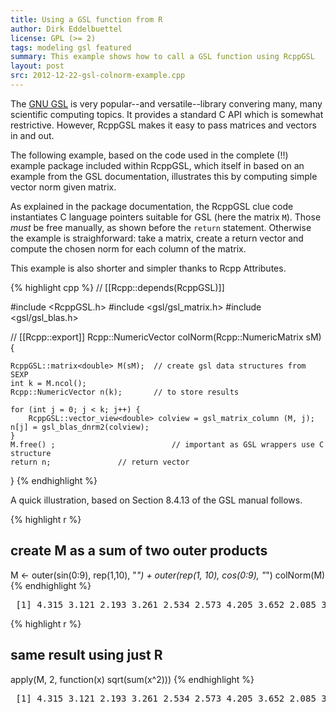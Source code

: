 ```yaml
---
title: Using a GSL function from R
author: Dirk Eddelbuettel
license: GPL (>= 2)
tags: modeling gsl featured
summary: This example shows how to call a GSL function using RcppGSL
layout: post
src: 2012-12-22-gsl-colnorm-example.cpp
---
```

The [GNU GSL](http://www.gnu.org/software/gsl/) is very popular--and 
versatile--library convering many, many scientific computing topics. It 
provides a standard C API which is somewhat restrictive. However, RcppGSL
makes it easy to pass matrices and vectors in and out.

The following example, based on the code used in the complete (!!)
example package included within RcppGSL, which itself in based on
an example from the GSL documentation, illustrates this by
computing simple vector norm given matrix.

As explained in the package documentation, the RcppGSL clue code
instantiates C language pointers suitable for GSL (here the matrix
`M`). Those *must* be free manually, as shown before the `return`
statement.  Otherwise the example is straighforward: take a matrix,
create a return vector and compute the chosen norm for each column
of the matrix.  

This example is also shorter and simpler thanks to Rcpp Attributes.



{% highlight cpp %}
// [[Rcpp::depends(RcppGSL)]]

#include <RcppGSL.h>
#include <gsl/gsl_matrix.h>
#include <gsl/gsl_blas.h>

// [[Rcpp::export]]
Rcpp::NumericVector colNorm(Rcpp::NumericMatrix sM) {

    RcppGSL::matrix<double> M(sM); 	// create gsl data structures from SEXP
    int k = M.ncol();
    Rcpp::NumericVector n(k); 		// to store results 

    for (int j = 0; j < k; j++) {
        RcppGSL::vector_view<double> colview = gsl_matrix_column (M, j);
	n[j] = gsl_blas_dnrm2(colview);
    }
    M.free() ;                          // important as GSL wrappers use C structure
    return n;				// return vector  
}
{% endhighlight %}


A quick illustration, based on Section 8.4.13 of the GSL manual follows.

{% highlight r %}
## create M as a sum of two outer products
M <- outer(sin(0:9), rep(1,10), "*") + outer(rep(1, 10), cos(0:9), "*")
colNorm(M)
{% endhighlight %}



<pre class="output">
 [1] 4.315 3.121 2.193 3.261 2.534 2.573 4.205 3.652 2.085 3.073
</pre>



{% highlight r %}
## same result using just R
apply(M, 2, function(x) sqrt(sum(x^2)))
{% endhighlight %}



<pre class="output">
 [1] 4.315 3.121 2.193 3.261 2.534 2.573 4.205 3.652 2.085 3.073
</pre>

